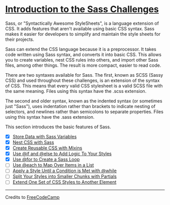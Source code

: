 # [Introduction to the Sass Challenges](https://learn.freecodecamp.org/front-end-libraries/sass)

Sass, or "Syntactically Awesome StyleSheets", is a language extension of CSS. It adds features that aren't available using basic CSS syntax. Sass makes it easier for developers to simplify and maintain the style sheets for their projects.

Sass can extend the CSS language because it is a preprocessor. It takes code written using Sass syntax, and converts it into basic CSS. This allows you to create variables, nest CSS rules into others, and import other Sass files, among other things. The result is more compact, easier to read code.

There are two syntaxes available for Sass. The first, known as SCSS (Sassy CSS) and used throughout these challenges, is an extension of the syntax of CSS. This means that every valid CSS stylesheet is a valid SCSS file with the same meaning. Files using this syntax have the .scss extension.

The second and older syntax, known as the indented syntax (or sometimes just "Sass"), uses indentation rather than brackets to indicate nesting of selectors, and newlines rather than semicolons to separate properties. Files using this syntax have the .sass extension.

This section introduces the basic features of Sass.

- [x] [Store Data with Sass Variables](01-store-data-with-sass-variables.md)
- [x] [Nest CSS with Sass](02-nest-css-with-sass.md)
- [x] [Create Reusable CSS with Mixins](03-create-reusable-css-with-mixins.md)
- [x] [Use @if and @else to Add Logic To Your Styles](04-use-if-and-else-to-add-logic-to-your-styles.md)
- [x] [Use @for to Create a Sass Loop](05-use-for-to-create-a-sass-loop.md)
- [ ] [Use @each to Map Over Items in a List](06-use-each-to-map-over-items-in-a-list.md)
- [ ] [Apply a Style Until a Condition is Met with @while](07-apply-a-style-until-a-condition-is-met-with-while.md)
- [ ] [Split Your Styles into Smaller Chunks with Partials](08-split-your-styles-into-smaller-chunks-with-partials.md)
- [ ] [Extend One Set of CSS Styles to Another Element](09-extend-one-set-of-css-styles-to-another-element.md)

---

Credits to [FreeCodeCamp](https://www.freecodecamp.org/)